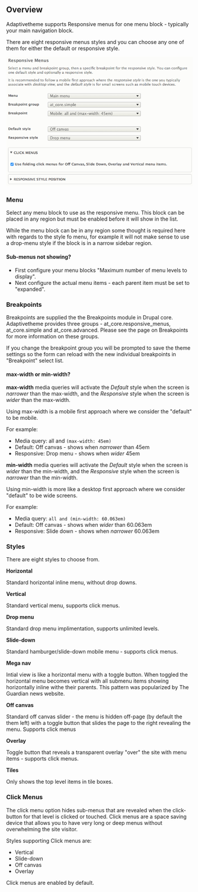 ## Overview

Adaptivetheme supports Responsive menus for one menu block - typically your main navigation block.

There are eight responsive menus styles and you can choose any one of them for either the default or responsive style.

![Responsive menu settings](img/Responsive-Menu-Settings.png)

### Menu

Select any menu block to use as the responsive menu. This block can be placed in any region but must be enabled before it will show in the list.

While the menu block can be in any region some thought is required here with regards to the style fo menu, for example it will not make sense to use a drop-menu style if the block is in a narrow sidebar region.

#### Sub-menus not showing?

- First configure your menu blocks "Maximum number of menu levels to display".
- Next configure the actual menu items - each parent item must be set to "expanded".


### Breakpoints

Breakpoints are supplied the the Breakpoints module in Drupal core. Adaptivetheme provides three groups - at_core.responsive_menus, at_core.simple and at_core.advanced. Please see the page on Breakpoints for more information on these groups.

If you change the breakpoint group you will be prompted to save the theme settings so the form can reload with the new individual breakpoints in "Breakpoint" select list.

#### max-width or min-width?

**max-width** media queries will activate the _Default_ style when the screen is _narrower_ than the max-width, and the _Responsive_ style when the screen is _wider_ than the max-width.

Using max-width is a mobile first approach where we consider the "default" to be mobile.

For example:

- Media query: all and `(max-width: 45em)`
- Default: Off canvas - shows when _narrower_  than 45em
- Responsive: Drop menu - shows when _wider_ 45em


**min-width** media queries will activate the _Default_ style when the screen is _wider_ than the min-width, and the _Responsive_ style when the screen is _narrower_ than the min-width.

Using min-width is more like a desktop first approach where we consider "default" to be wide screens.

For example:

- Media query: `all and (min-width: 60.063em)`
- Default: Off canvas - shows when _wider_  than 60.063em
- Responsive: Slide down - shows when _narrower_ 60.063em


### Styles

There are eight styles to choose from.

**Horizontal**

Standard horizontal inline menu, without drop downs.

**Vertical**

Standard vertical menu, supports click menus.

**Drop menu**

Standard drop menu implimentation, supports unlimited levels.

**Slide-down**

Standard hamburger/slide-down mobile menu - supports click menus.

**Mega nav**

Intial view is like a horizontal menu with a toggle button. When toggled the horizontal menu becomes vertical with all submenu items showing horizontally inline withe their parents. This pattern was popularized by The Guardian news website.

**Off canvas**

Standard off canvas slider - the menu is hidden off-page (by default the them left) with a toggle button that slides the page to the right revealing the menu. Supports click menus

**Overlay**

Toggle button that reveals a transparent overlay "over" the site with menu items - supports click menus.

**Tiles**

Only shows the top level items in tile boxes.


### Click Menus

The click menu option hides sub-menus that are revealed when the click-button for that level is clicked or touched. Click menus are a space saving device that allows you to have very long or deep menus without overwhelming the site visitor.

Styles supporting Click menus are:

- Vertical
- Slide-down
- Off canvas
- Overlay

Click menus are enabled by default.

